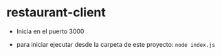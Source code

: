 # restaurant-client

- Inicia en el puerto 3000

- para iniciar ejecutar desde la carpeta de este proyecto:
`node index.js`
